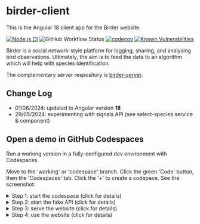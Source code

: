 # birder-client

This is the Angular 18 client app for the Birder website. 

<!-- [![TypeScript](https://img.shields.io/badge/%3C%2F%3E-TypeScript-%230074c1.svg)](https://www.typescriptlang.org/) -->

[![Node.js CI](https://github.com/second-slip/birder-client/actions/workflows/node.js.yml/badge.svg)](https://github.com/second-slip/birder-client/actions/workflows/node.js.yml)
![GitHub Workflow Status](https://img.shields.io/github/actions/workflow/status/second-slip/birder-client/node.js.yml)
[![codecov](https://codecov.io/gh/second-slip/birder-client/branch/master/graph/badge.svg?token=LIA3YIDXX2)](https://codecov.io/gh/second-slip/birder-client)
[![Known Vulnerabilities](https://snyk.io/test/github/second-slip/birder-client/badge.svg)](https://snyk.io/test/github/second-slip/birder-client)

<!-- ![Snyk Vulnerabilities for GitHub Repo](https://img.shields.io/snyk/vulnerabilities/github/second-slip/birder-client) -->

Birder is a social network-style platform for logging, sharing, and analysing bird observations. Ultimately, the aim is to feed the data to an algorithm which will help with species identification.

The complementary server respository is [birder-server](https://github.com/second-slip/birder-server).

## Change Log
- 01/06/2024: updated to Angular version **18**
- 29/05/2024: experimenting with signals API (see select-species service & component)


## Open a demo in GitHub Codespaces

Run a working version in a fully-configured dev environment with Codespaces.

Move to the 'working' or 'codespace' branch.  Click the green 'Code' button, then the 'Codespaces' tab.  Click the '+' to create a codepace.  See the screenshot:

<details>
  <summary>Step 1:  start the codespace (click for details)</summary>
  
  #### Start the codespace
  Move to the 'working' or 'codespace' branch.  Click the green 'Code' button, then the 'Codespaces' tab.  Click the '+' to create a codepace.   See the screenshot:

  ##### Screenshot
  ![step-0-screenshot](https://github.com/second-slip/birder-client/assets/35421339/f6444e4b-45fc-41e4-8d5d-6133c7365f86)

</details>


<details>
  <summary>Step 2:  start the fake API (click for details)</summary>
  
  #### Start the fake server
  A fake <a href="https://github.com/second-slip/birder-server">birder-server</a> REST API is provided using a <a href="https://dotnetnorth.org.uk/](https://github.com/typicode/json-server">json-server</a> implementation.  Start the fake server in the terminal with `npm run api`.  It will start on http://localhost:3000.  It will respond with fake data to enable users to sample the website.

  ##### npm command
  ```
  npm run api
  ```
  ##### Screenshot
  ![step-1-screenshot](https://user-images.githubusercontent.com/35421339/234880826-88feca4a-2cd4-496e-af76-c0a07624c2c1.png)
</details>

<details>
  <summary>Step 3:  serve the website (click for details)</summary>
  
  #### Serve the website
  After starting data server, open a second terminal window and type `npm start` to serve the website.  Then access the website in the browser on `http://localhost:4200`.

  #### Some Code
  ```
  npm start
  ```
  ##### Screenshot
  ![step-2-screenshot](https://user-images.githubusercontent.com/35421339/234881927-80ef689b-c5ac-4a27-971e-98d4274b9942.png)
</details>


<details>
  <summary>Step 4: use the website (click for details)</summary>
  
  #### Explore the website
  The website will open at the login screen.  Type a fake email address (e.g. 'a@b.com') and a fake password and click the 'Login' button.  The website will open the main home screen for logged in users, which is the 'observations feed'. 
  
  ##### Screenshot
![step-3-screenshot](https://user-images.githubusercontent.com/35421339/234882088-40209c0c-8c49-4d89-9074-2ac4cb19f92b.png)
</details>
